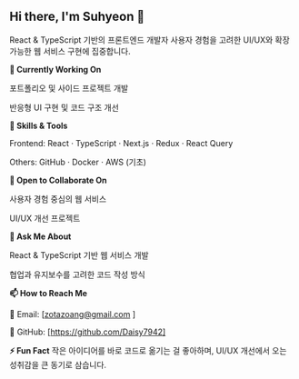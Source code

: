 ## Hi there, I'm Suhyeon 👋 
React & TypeScript 기반의 프론트엔드 개발자
사용자 경험을 고려한 UI/UX와 확장 가능한 웹 서비스 구현에 집중합니다.

**🔭 Currently Working On**

포트폴리오 및 사이드 프로젝트 개발

반응형 UI 구현 및 코드 구조 개선

**🌱 Skills & Tools**

Frontend: React · TypeScript · Next.js · Redux · React Query

Others: GitHub · Docker · AWS (기초)

**👯 Open to Collaborate On**

사용자 경험 중심의 웹 서비스

UI/UX 개선 프로젝트

**💬 Ask Me About**

React & TypeScript 기반 웹 서비스 개발

협업과 유지보수를 고려한 코드 작성 방식

**📫 How to Reach Me**

📧 Email: [zotazoang@gmail.com
]

🐙 GitHub: [https://github.com/Daisy7942]

**⚡ Fun Fact**
작은 아이디어를 바로 코드로 옮기는 걸 좋아하며,
UI/UX 개선에서 오는 성취감을 큰 동기로 삼습니다.
